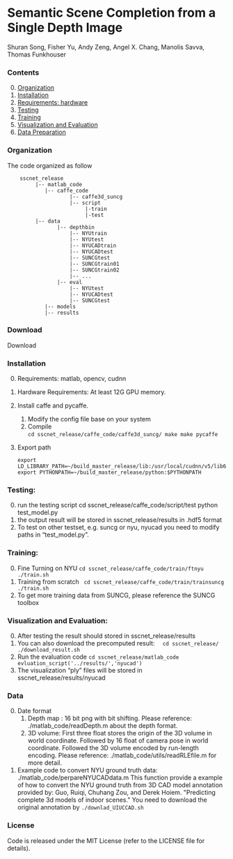 # Semantic Scene Completion from a Single Depth Image
Shuran Song, Fisher Yu,  Andy Zeng,  Angel X. Chang,  Manolis Savva,  Thomas Funkhouser  


### Contents
0. [Organization](#organization)
0. [Installation](#installation)
0. [Requirements: hardware](#requirements-hardware)
0. [Testing](#testing)
0. [Training](#training)
0. [Visualization and Evaluation](#visualization-and-evaluation)
0. [Data Preparation](#data)



### Organization
The code organized as follow 
``` shell
    sscnet_release
         |-- matlab_code
            |-- caffe_code
                    |-- caffe3d_suncg
                    |-- script
                         |-train
                         |-test   
         |-- data
                |-- depthbin
                    |-- NYUtrain 
                    |-- NYUtest
                    |-- NYUCADtrain
                    |-- NYUCADtest
                    |-- SUNCGtest
                    |-- SUNCGtrain01
                    |-- SUNCGtrain02
                    |-- ...
                |-- eval
                    |-- NYUtest
                    |-- NYUCADtest
                    |-- SUNCGtest
            |-- models
            |-- results
```
### Download 
Download 




### Installation
0. Requirements: matlab, opencv, cudnn
0. Hardware Requirements:  At least 12G GPU memory.
0. Install caffe and pycaffe. 
    1. Modify the config file base on your system 
    2. Compile  
    `cd sscnet_release/caffe_code/caffe3d_suncg/
    make
    make pycaffe`

0. Export path
    ``` shell 
    export LD_LIBRARY_PATH=~/build_master_release/lib:/usr/local/cudnn/v5/lib64:~/anaconda2/lib:$LD_LIBRARY_PATH
    export PYTHONPATH=~/build_master_release/python:$PYTHONPATH
    ```


### Testing:
0. run the testing script
    cd sscnet_release/caffe_code/script/test
    python test_model.py
0. the output result will be stored in sscnet_release/results in .hdf5 format
0. To test on other testset, e.g. suncg or nyu, nyucad you need to modify paths in “test_model.py”.
    


### Training:
0. Fine Turning on NYU 
    `cd sscnet_release/caffe_code/train/ftnyu
      ./train.sh`
0. Training from scratch 
    ` cd sscnet_release/caffe_code/train/trainsuncg
    ./train.sh`
0. To get more training data from SUNCG, please reference the SUNCG toolbox 
    


### Visualization and Evaluation:
0. After testing the result should stored in sscnet_release/results
0. You can also download the precomputed result:
    `  cd sscnet_release/
    ./download_result.sh`
0. Run the evaluation code 
    `cd sscnet_release/matlab_code
    evluation_script('../results/','nyucad')`
0. The visualization “ply” files will be stored in sscnet_release/results/nyucad






### Data 
0. Date format 
    1. Depth map : 
        16 bit png with bit shifting.
        Please reference: ./matlab_code/readDepth.m about the depth format.
    2. 3D volume: 
        First three float stores the origin of the 3D volume in world coordinate.
        Followed by 16 float of camera pose in world coordinate.
        Followed the 3D volume encoded by run-length encoding.
        Please reference: ./matlab_code/utils/readRLEfile.m for more detail.
0. Example code to convert NYU ground truth data: 
    ./matlab_code/perpareNYUCADdata.m
    This function provide a example of how to convert the NYU ground truth from 3D CAD model annotation provided by:
    Guo, Ruiqi, Chuhang Zou, and Derek Hoiem. 
    "Predicting complete 3d models of indoor scenes."
    You need to download the original annotation by `./downlad_UIUCCAD.sh`  




### License
Code is released under the MIT License (refer to the LICENSE file for details).

    

